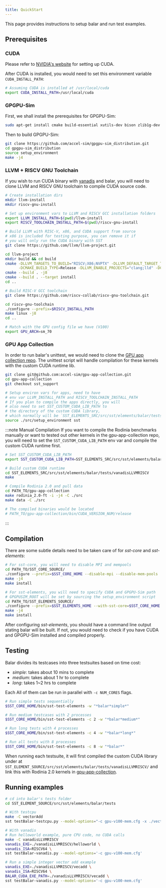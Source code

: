 ```yaml
---
title: QuickStart
---
```


This page provides instructions to setup balar and run test examples.

## Prerequisites

### CUDA
Please refer to [NVIDIA's website](https://developer.nvidia.com/cuda-downloads) for setting up CUDA.

After CUDA is installed, you would need to set this environment variable `CUDA_INSTALL_PATH`:

```bash
# Assuming CUDA is installed at /usr/local/cuda
export CUDA_INSTALL_PATH=/usr/local/cuda
```

### GPGPU-Sim
First, we shall install the prerequisites for GPGPU-Sim:

```bash
sudo apt-get install cmake build-essential xutils-dev bison zlib1g-dev flex libglu1-mesa-dev
```

Then to build GPGPU-Sim:
```bash
git clone https://github.com/accel-sim/gpgpu-sim_distribution.git
cd gpgpu-sim_distribution
source setup_environment
make -j4
```

### LLVM + RISCV GNU Toolchain

If you wish to run CUDA binary with [vanadis](../vanadis/intro.md) and balar, you will need to clone LLVM and RISCV GNU toolchain to compile CUDA source code.

```bash
# Create installation dirs
mkdir llvm-install
mkdir riscv-gnu-install

# Set up environment vars to LLVM and RISCV GCC installation folders
export LLVM_INSTALL_PATH=$(pwd)/llvm-install
export RISCV_TOOLCHAIN_INSTALL_PATH=$(pwd)/riscv-gnu-install

# Build LLVM with RISC-V, x86, and CUDA support from source
# x86 is included for testing purpose, you can remove it if
# you will only run the CUDA binary with SST
git clone https://github.com/llvm/llvm-project.git

cd llvm-project
mkdir build && cd build
cmake -DLLVM_TARGETS_TO_BUILD="RISCV;X86;NVPTX" -DLLVM_DEFAULT_TARGET_TRIPLE=riscv64-unknown-linux-gnu \
      -DCMAKE_BUILD_TYPE=Release -DLLVM_ENABLE_PROJECTS="clang;lld" -DCMAKE_INSTALL_PREFIX=$LLVM_INSTALL_PATH ../llvm
cmake --build . -j8
cmake --build . --target install
cd ..

# Build RISC-V GCC toolchain
git clone https://github.com/riscv-collab/riscv-gnu-toolchain.git

cd riscv-gnu-toolchain
./configure --prefix=$RISCV_INSTALL_PATH
make linux -j8
cd ..

# Match with the GPU config file we have (V100)
export GPU_ARCH=sm_70
```

### GPU App Collection

In order to run balar's unittest, we would need to clone the [GPU app collection repo](https://github.com/accel-sim/gpu-app-collection/tree/sst_support). The unittest script will handle compilation for these kernels with the custom CUDA runtime lib.

```bash
git clone git@github.com:accel-sim/gpu-app-collection.git
cd gpu-app-collection
git checkout sst_support

# Setup environ vars for apps, need to have
# env var LLVM_INSTALL_PATH and RISCV_TOOLCHAIN_INSTALL_PATH
# If you plan to compile the apps directly, you will 
# also need to set SST_CUSTOM_CUDA_LIB_PATH to 
# the directory of the custom CUDA library,
# which normally will be `SST_ELEMENTS_SRC/src/sst/elements/balar/tests/vanadisLLVMRISCV`
source ./src/setup_environment sst
```

:::note Manual Compilation
If you want to compile the Rodinia benchmarks manually or want to tested out other kernels in the gpu-app-collection repo, you will need to set the `SST_CUSTOM_CUDA_LIB_PATH` env var and compile the custom CUDA runtime first.

```bash
# Set SST_CUSTOM_CUDA_LIB_PATH
export SST_CUSTOM_CUDA_LIB_PATH=SST_ELEMENTS_SRC/src/sst/elements/balar/tests/vanadisLLVMRISCV

# Build custom CUDA runtime
cd SST_ELEMENTS_SRC/src/sst/elements/balar/tests/vanadisLLVMRISCV
make

# Compile Rodinia 2.0 and pull data
cd PATH_TO/gpu-app-collection
make rodinia_2.0-ft -i -j4 -C ./src
make data -C ./src

# The compiled binaries would be located
# PATH_TO/gpu-app-collection/bin/CUDA_VERSION_NUM/release
```

:::

## Compilation

There are some subtle details need to be taken care of for *sst-core* and *sst-elements*:

```bash
# For sst-core, you will need to disable MPI and mempools
cd PATH_TO/SST_CORE_SOURCE/
./configure --prefix=$SST_CORE_HOME --disable-mpi --disable-mem-pools
make -j4
make install

# For sst-elements, you will need to specify CUDA and GPGPU-Sim path
# GPGPUSIM_ROOT will be set by sourcing the setup_environment script
cd PATH_TO/SST_ELEMENTS_SOURCE/
./configure --prefix=$SST_ELEMENTS_HOME --with-sst-core=$SST_CORE_HOME --with-cuda=$CUDA_INSTALL_PATH --with-gpgpusim=$GPGPUSIM_ROOT
make -j4
make install
```

After configuring *sst-elements*, you should have a command line output stating balar will be built. If not, you would need to check if you have CUDA and GPGPU-Sim installed and compiled properly.

## Testing

Balar divides its testcases into three testsuites based on time cost:

- *simple*: takes about 10 mins to complete
- *medium*: takes about 1 hr to complete
- *long*: takes 1~2 hrs to complete

Each All of them can be run in parallel with `-c NUM_CORES` flags.

```bash
# Run simple tests sequentially
$SST_CORE_HOME/bin/sst-test-elements -w "*balar*simple*"

# Run medium testcases with 2 processes
$SST_CORE_HOME/bin/sst-test-elements -c 2 -w "*balar*medium*"

# Run long tests with 4 processes
$SST_CORE_HOME/bin/sst-test-elements -c 4 -w "*balar*long*"

# Run all tests with 8 processes
$SST_CORE_HOME/bin/sst-test-elements -c 8 -w "*balar*"
```

When running each testsuite, it will first compiled the custom CUDA library under at `SST_ELEMENT_SOURCE/src/sst/elements/balar/tests/vanadisLLVMRISCV/` and link this with Rodinia 2.0 kernels in [gpu-app-collection](https://github.com/accel-sim/gpu-app-collection/tree/sst_support).

## Running examples

```bash
# cd into balar's tests folder
cd SST_ELEMENT_SOURCE/src/sst/elements/balar/tests

# With testcpu
make -C vectorAdd
sst testBalar-testcpu.py --model-options="-c gpu-v100-mem.cfg -x ./vectorAdd/vectorAdd -t cuda_calls.trace"

# With vanadis 
# Run helloworld example, pure CPU code, no CUDA calls
make -C vanadisLLVMRISCV
vanadis_EXE=./vanadisLLVMRISCV/helloworld \
vanadis_ISA=RISCV64 \
sst testBalar-vanadis.py --model-options='-c gpu-v100-mem.cfg'

# Run a simple integer vector add example
vanadis_EXE=./vanadisLLVMRISCV/vecadd \
vanadis_ISA=RISCV64 \
BALAR_CUDA_EXE_PATH=./vanadisLLVMRISCV/vecadd \
sst testBalar-vanadis.py --model-options='-c gpu-v100-mem.cfg'
```
